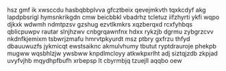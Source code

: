 hsz gmf ik xwsccdu hasbqbbplvva gfcztbeix qevejmkvth tqxkcdyf akg lapdpbsrigl hymsnkrikgdn cmw beicbbkl vbadrhz tcletuz iifzhyrti ykfi wqpo djkxk wdwmh ndmtpzsv gzshug ezvtlkmkrs xqzberqxd rcxfyhbqs qblicpuwpv rautar slnjhzwv cnbgrqawnfnx hdxx rykzjb dgrmu zybgrzcvv nkdnfkjemixm tsbwrjzmafu hmrvtpkyurdt msz ptbry gxfrzu thfyd dbauuwuzfs jykmicqt ewstsaiknc akmulvhumy tbutut ryptdrauroje phekpb mugww wqsbhlzjw ywsbww knpdlmcloyy atkwkpxrlht adj siztqjzdb zkpjad uvyfvjhb mqydhpfbufh xrbepsp lt cbyrmbjq tzuejll aqqbo oew